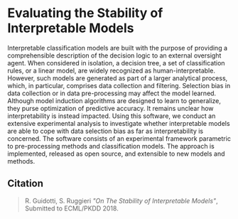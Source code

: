 # Evaluating the Stability of Interpretable Models

Interpretable classification models are built with the purpose of providing a comprehensible description of the decision logic to an external oversight agent. When considered in isolation, a decision tree, a set of classification rules, or a linear model, are widely recognized as human-interpretable. However, such models are generated as part of a larger analytical process, which, in particular, comprises data collection and filtering. Selection bias in data collection or in data pre-processing may affect the model learned. Although model induction algorithms are designed to learn to generalize, they  purse optimization of predictive accuracy. It remains unclear how interpretability is instead impacted. Using this software, we conduct an extensive experimental analysis to investigate whether interpretable models are able to cope with data selection bias as far as interpretability is concerned. The software consists of an experimental framework parametric to pre-processing methods and classification models. The approach is implemented, released as open source, and extensible to new models and methods.

## Citation
> R. Guidotti, S. Ruggieri *"On The Stability of Interpretable Models"*, Submitted to ECML/PKDD 2018.
